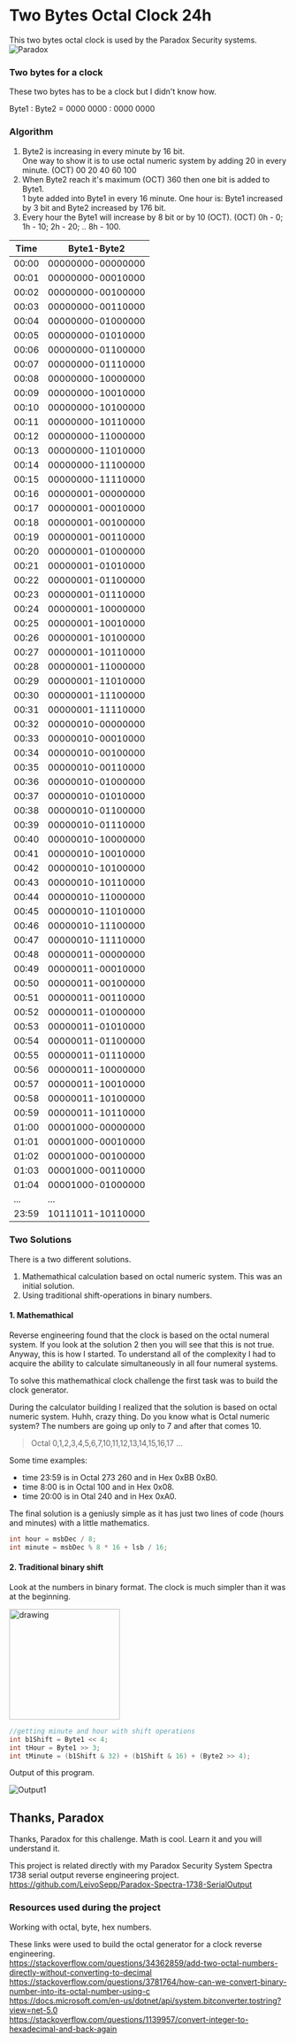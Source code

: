 # Two Bytes Octal Clock 24h
This two bytes octal clock is used by the Paradox Security systems.
![Paradox](Readme/Paradox.png)

### Two bytes for a clock

These two bytes has to be a clock but I didn't know how. 

Byte1 : Byte2 = 0000 0000 : 0000 0000

### Algorithm

1. Byte2 is increasing in every minute by 16 bit. <br>
One way to show it is to use octal numeric system by adding 20 in every minute. (OCT) 00 20 40 60 100
2. When Byte2 reach it's maximum (OCT) 360 then one bit is added to Byte1. <br>
1 byte added into Byte1 in every 16 minute. One hour is: Byte1 increased by 3 bit and Byte2 increased by 176 bit.
3. Every hour the Byte1 will increase by 8 bit or by 10 (OCT). (OCT) 0h - 0; 1h - 10; 2h - 20; .. 8h - 100.

|Time|Byte1-Byte2|
|---|---|
| 00:00 | 00000000-00000000 |
| 00:01 | 00000000-00010000 |
| 00:02 | 00000000-00100000 |
| 00:03 | 00000000-00110000 |
| 00:04 | 00000000-01000000 |
| 00:05 | 00000000-01010000 |
| 00:06 | 00000000-01100000 |
| 00:07 | 00000000-01110000 |
| 00:08 | 00000000-10000000 |
| 00:09 | 00000000-10010000 |
| 00:10 | 00000000-10100000 |
| 00:11 | 00000000-10110000 |
| 00:12 | 00000000-11000000 |
| 00:13 | 00000000-11010000 |
| 00:14 | 00000000-11100000 |
| 00:15 | 00000000-11110000 |
| 00:16 | 00000001-00000000 |
| 00:17 | 00000001-00010000 |
| 00:18 | 00000001-00100000 |
| 00:19 | 00000001-00110000 |
| 00:20 | 00000001-01000000 |
| 00:21 | 00000001-01010000 |
| 00:22 | 00000001-01100000 |
| 00:23 | 00000001-01110000 |
| 00:24 | 00000001-10000000 |
| 00:25 | 00000001-10010000 |
| 00:26 | 00000001-10100000 |
| 00:27 | 00000001-10110000 |
| 00:28 | 00000001-11000000 |
| 00:29 | 00000001-11010000 |
| 00:30 | 00000001-11100000 |
| 00:31 | 00000001-11110000 |
| 00:32 | 00000010-00000000 |
| 00:33 | 00000010-00010000 |
| 00:34 | 00000010-00100000 |
| 00:35 | 00000010-00110000 |
| 00:36 | 00000010-01000000 |
| 00:37 | 00000010-01010000 |
| 00:38 | 00000010-01100000 |
| 00:39 | 00000010-01110000 |
| 00:40 | 00000010-10000000 |
| 00:41 | 00000010-10010000 |
| 00:42 | 00000010-10100000 |
| 00:43 | 00000010-10110000 |
| 00:44 | 00000010-11000000 |
| 00:45 | 00000010-11010000 |
| 00:46 | 00000010-11100000 |
| 00:47 | 00000010-11110000 |
| 00:48 | 00000011-00000000 |
| 00:49 | 00000011-00010000 |
| 00:50 | 00000011-00100000 |
| 00:51 | 00000011-00110000 |
| 00:52 | 00000011-01000000 |
| 00:53 | 00000011-01010000 |
| 00:54 | 00000011-01100000 |
| 00:55 | 00000011-01110000 |
| 00:56 | 00000011-10000000 |
| 00:57 | 00000011-10010000 |
| 00:58 | 00000011-10100000 |
| 00:59 | 00000011-10110000 |
| 01:00 | 00001000-00000000 |
| 01:01 | 00001000-00010000 |
| 01:02 | 00001000-00100000 |
| 01:03 | 00001000-00110000 |
| 01:04 | 00001000-01000000 |
|...|...|
| 23:59 | 10111011-10110000 |

### Two Solutions
There is a two different solutions. 
1. Mathemathical calculation based on octal numeric system. This was an initial solution.
2. Using traditional shift-operations in binary numbers. 

#### 1. Mathemathical
Reverse engineering found that the clock is based on the octal numeral system. If you look at the solution 2 then you will see that this is not true.
Anyway, this is how I started. To understand all of the complexity I had to acquire the ability to calculate simultaneously in all four numeral systems.

To solve this mathemathical clock challenge the first task was to build the clock generator.

During the calculator building I realized that the solution is based on octal numeric system. Huhh, crazy thing. 
Do you know what is Octal numeric system? The numbers are going up only to 7 and after that comes 10.
>Octal 0,1,2,3,4,5,6,7,10,11,12,13,14,15,16,17 ...

Some time examples:
* time 23:59 is in Octal 273 260 and in Hex 0xBB 0xB0.
* time 8:00 is in Octal 100 and in Hex 0x08.
* time 20:00 is in Otal 240 and in Hex 0xA0.

The final solution is a geniusly simple as it has just two lines of code (hours and minutes) with a little mathematics. 

```c#
int hour = msbDec / 8;
int minute = msbDec % 8 * 16 + lsb / 16;
```

#### 2. Traditional binary shift
Look at the numbers in binary format. The clock is much simpler than it was at the beginning.

<img src="Readme/binary_solution.png" alt="drawing" width="200"/>

```c#
//getting minute and hour with shift operations
int b1Shift = Byte1 << 4;
int tHour = Byte1 >> 3;
int tMinute = (b1Shift & 32) + (b1Shift & 16) + (Byte2 >> 4);
```

Output of this program.

![Output1](Readme/output1.png)
## Thanks, Paradox

Thanks, Paradox for this challenge. Math is cool. Learn it and you will understand it.

This project is related directly with my Paradox Security System Spectra 1738 serial output reverse engineering project.</br>
https://github.com/LeivoSepp/Paradox-Spectra-1738-SerialOutput 

### Resources used during the project
Working with octal, byte, hex numbers.

These links were used to build the octal generator for a clock reverse engineering.</br>
https://stackoverflow.com/questions/34362859/add-two-octal-numbers-directly-without-converting-to-decimal </br>
https://stackoverflow.com/questions/3781764/how-can-we-convert-binary-number-into-its-octal-number-using-c </br>
https://docs.microsoft.com/en-us/dotnet/api/system.bitconverter.tostring?view=net-5.0 </br>
https://stackoverflow.com/questions/1139957/convert-integer-to-hexadecimal-and-back-again </br>
